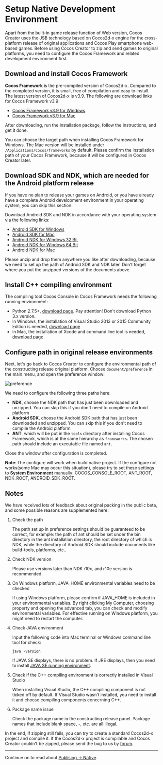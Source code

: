 # Setup Native Development Environment

Apart from the built-in game release function of Web version, Cocos Creator uses the JSB technology based on Cocos2d-x engine for the cross-platform release of original applications and Cocos Play smartphone web-based games. Before using Cocos Creator to zip and send games to original platforms, you need to configure the Cocos Framework and related development environment first.

## Download and install Cocos Framework

**Cocos Framework** is the pre-compiled version of Cocos2d-x. Compared to the completed version, it is small, free of compilation and easy to install. The latest version of Cocos2d-x is v3.9. The following are download links for Cocos Framework v3.9:

- [Cocos Framework v3.9 for Windows](http://cocostudio.download.appget.cn/Cocos/CocosStore/CocosFramework-V3.9-Windows.exe)
- [Cocos Framework v3.9 for Mac](http://cocostudio.download.appget.cn/Cocos/CocosStore/CocosFramework-V3.9-Mac.pkg)

After downloading, run the installation package, follow the instructions, and get it done.

You can choose the target path when installing Cocos Framework for Windows. The Mac version will be installed under `/Applications/Cocos/frameworks` by default. Please confirm the installation path of your Cocos Framework, because it will be configured in Cocos Creator later.

## Download SDK and NDK, which are needed for the Android platform release

If you have no plan to release your games on Android, or you have already have a complete Android development environment in your operating system, you can skip this section.

Download Android SDK and NDK in accordance with your operating system via the following links:

- [Android SDK for Windows](http://cocostudio.download.appget.cn/Cocos/CocosStore/Android-SDK-Windows.zip)
- [Android SDK for Mac](http://cocostudio.download.appget.cn/Cocos/CocosStore/android22-sdk-macosx.zip)
- [Android NDK for Windows 32 Bit](http://cocostudio.download.appget.cn/Cocos/CocosStore/android-ndk-r10d-windows-x86.zip)
- [Android NDK for Windows 64 Bit](http://cocostudio.download.appget.cn/Cocos/CocosStore/android-ndk-r10e-Windows.zip)
- [Android NDK for Mac](http://cocostudio.download.appget.cn/Cocos/CocosStore/android-ndk-r10e-macosx.zip)

Please unzip and drop them anywhere you like after downloading, because we need to set up the path of Android SDK and NDK later. Don't forget where you put the unzipped versions of the documents above.

## Install C++ compiling environment

The compiling tool Cocos Console in Cocos Framework needs the following running environment:

- Python 2.7.5+, [download page](https://www.python.org/downloads/). Pay attention! Don't download Python 3.x version.
- In Windows, the installation of Visual Studio 2013 or 2015 Community Edition is needed, [download page](https://www.visualstudio.com/downloads/download-visual-studio-vs)
- In Mac, the installation of Xcode and command line tool is needed, [download page](https://developer.apple.com/xcode/download/)

## Configure path in original release environments

Next, let's go back to Cocos Creator to configure the environmental path of the constructing release original platform. Choose `document/preference` in the main menu, and open the preference window:

![preference](../getting-started/basics/editor-panels/preferences/native-develop.jpg)

We need to configure the following three paths here:

- **NDK**, choose the NDK path that has just been downloaded and unzipped. You can skip this if you don't need to compile on Android platform
- **Android SDK**, choose the Android SDK path that has just been downloaded and unzipped. You can skip this if you don't need to compile the Android platform
- **ANT**, which will be put in the `tools` directory after installing Cocos Framework, which is at the same hierarchy as `frameworks`. The chosen path should include an executable file named `ant`.

Close the window after configuration is completed.

**Note**: The configure will work when build native project. If the configure not works(some Mac may occur this situation), please try to set these settings to **System Environment** manually: COCOS_CONSOLE_ROOT, ANT_ROOT, NDK_ROOT, ANDROID_SDK_ROOT.

## Notes

We have received lots of feedback about original packing in the public beta, and some possible reasons are supplemented here:

1. Check the path

    The path set up in preference settings should be guaranteed to be correct, for example: the path of ant should be set under the bin directory in the ant installation directory, the root directory of which is NDK, while the directory of Android SDK should include documents like build-tools, platforms, etc..

2. Check NDK version

    Please use versions later than NDK r10c, and r10e version is recommended.

3. On Windows platform, JAVA_HOME environmental variables need to be checked

    If using Windows platform, please confirm if JAVA_HOME is included in your environmental variables. By right clicking My Computer, choosing property and opening the advanced tab, you can check and modify environmental variables. For effective running on Windows platform, you might need to restart the computer.

4. Check JAVA environment

    Input the following code into Mac terminal or Windows command line tool for check:

    ```
    java -version
    ```

    If JAVA SE displays, there is no problem. If JRE displays, then you need to install [JAVA SE running environment](http://www.oracle.com/technetwork/java/javase/downloads/index.html).

5. Check if the C++ compiling environment is correctly installed in Visual Studio

    When installing Visual Studio, the C++ compiling component is not ticked off by default. If Visual Studio wasn't installed, you need to install it and choose compiling components concerning C++.

6. Package name issue

    Check the package name in the constructing release panel. Package names that include blank space, `-`, etc. are all illegal.

In the end, if zipping still fails, you can try to create a standard Cocos2d-x project and compile it. If the Cocos2d-x project is compilable and Cocos Creator couldn't be zipped, please send the bug to us by [forum](http://www.cocoachina.com/bbs/thread.php?fid-71.html).

---

Continue on to read about [Publising -> Native](publish-native.md).
